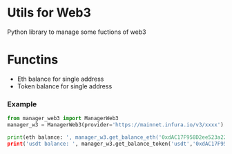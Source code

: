 # Utils for Web3
Python library to manage some fuctions of web3

# Functins
- Eth balance for single address
- Token balance for single address

### Example
```python
from manager_web3 import ManagerWeb3
manager_w3 = ManagerWeb3(provider='https://mainnet.infura.io/v3/xxxx')

print(eth balance: ', manager_w3.get_balance_eth('0xdAC17F958D2ee523a2206206994597C13D831ec7'))
print('usdt balance: ', manager_w3.get_balance_token('usdt','0xdAC17F958D2ee523a2206206994597C13D831ec7'))
```

